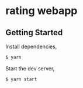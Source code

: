 # rating webapp
## Getting Started

Install dependencies,

```bash
$ yarn
```

Start the dev server,

```bash
$ yarn start
```
